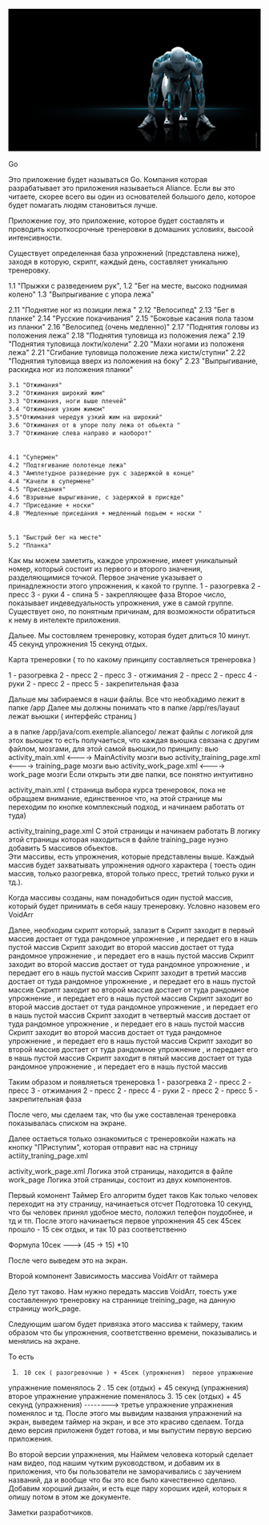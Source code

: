 
![](https://github.com/AlexOak-cloud/AlianceGo/blob/main/app/src/main/res/drawable/img.png)



Go

Это приложение будет называться Go.
Компания которая разрабатывает это приложения называеться Aliance.
Если вы это читаете, скорее всего вы один из основателей большого дело, которое будет помагать людям становиться лучше.


Приложение гоу, это приложение, которое будет составлять и проводить короткосрочные тренеровки в домашних условиях, высоой интенсивности.

Существует определенная база упрожнений (представлена ниже), заходя в которую, скрипт, каждый день, составляет уникальню тренеровку. 

 1.1  "Прыжки с разведением рук", 
 1.2 "Бег на месте, высоко поднимая колено"
 1.3 "Выпрыгивание с упора лежа"

 2.11 "Поднятие ног из позиции лежа "
  2.12 "Велосипед"
   2.13 "Бег в планке"
   2.14 "Русские покачивания"
   2.15 "Боковые касания пола тазом из планки"
   2.16 "Велосипед (очень медленно)"
   2.17 "Поднятия головы из положения лежа"
    2.18 "Поднятия туловища из положения лежа"
    2.19 "Поднятия туловища локти/колени"
    2.20 "Махи ногами из положеня лежa"
    2.21 "Сгибание туловища положение лежа кисти/ступни"
    2.22 "Поднятия туловища вверх из положения на боку"
    2.23 "Выпрыгивание, раскидкa ног из положения планки"


    3.1 "Отжимания"
    3.2 "Отжимания широкий жим"
    3.3 "Отжимания, ноги выше плечей"
    3.4 "Отжимания узким жимом"
    3.5"Отжимания чередуя узкий жим на широкий"
    3.6 "Отжимания от в упоре полу лежа от обьекта "
    3.7 "Отжимание слева направо и наоборот"


    4.1 "Супермен"
    4.2 "Подтягивание полотенце лежа"
    4.3 "Амплетудное разведение рук с задержкой в конце"
    4.4 "Качели в супермене"
    4.5 "Приседания"
    4.6 "Взрывные вырыгивание, с задержкой в присяде"
    4.7 "Приседание + носки"
    4.8 "Медленные приседания + медленный подьем + носки "


    5.1 "Быстрый бег на месте"
    5.2 "Планка"


Как мы можем заметить, каждое упрожнение, имеет уникалыный номер, который состоит из первого и второго значения, разделяющимися точкой.
Первое значение указывает о принадлежности этого упрожнения, к какой то группе. 
1 - разогревка
2 - пресс
3 - руки
4 - спина
5 - закрепляющее фаза
Второе число, показывает индеведуальность упрожнения, уже в самой группе. Существует оно, по понятным причинам, для возможности обратиться к нему в интелекте приложения.



Дальее.
Мы состовляем тренеровку, которая будет длиться 10 минут.
45 секунд упрожнения
15 секунд отдых.


Карта тренеровки ( то по какому принципу составляеться тренеровка )

1 - разогревка
2 - пресс
2 - пресс
3 - отжимания
2 - пресс
2 - пресс
4 - руки
2 - пресс
2 - пресс
5 - закрепительная фаза






Дальше мы забираемся в наши файлы.
Все что необхадимо лежит в папке  /app
Далее мы должны понимать что в папке 
/app/res/layaut 
лежат вьюшки ( интерфейс страниц )

а в папке 
/app/java/com.exemple.aliancego/
лежат файлы с логикой для этох вьюшек
то есть получаеться, что каждая вьюшка связана с другим файлом, мозгами, для этой самой вьюшки,по принципу:
вью     activity_main.xml    <---->   MainActivity      мозги
вью     activity_training_page.xml   <---->   training_page    мозги
вью     activity_work_page.xml    <---->     work_page    мозги
Если открыть эти две папки, все понятно интуитивно    


activity_main.xml  ( страница выбора курса тренеровок, пока не обращаем внимание, единственное что, на этой странице мы переходим по кнопке комплексный подход, и начинаем работать от туда)

activity_training_page.xml  С этой страницы и начинаем работать
В логику этой страницы которая находиться в файле training_page нуэно добавить 5 массивов обьектов.    
Эти массивы, есть упрожнения, которые представлены выше.
Каждый массив будет захватывать упрожнения одного характера ( тоесть один массив, только разогревка, второй только пресс, третий только руки и тд.).

Когда массивы созданы, нам понадобиться один пустой массив, который будет принимать в себя нашу тренеровку. Условно назовем его VoidArr

Далее, необходим скрипт который, залазит в
Скрипт заходит в первый массив достает от туда рандомное упрожнение , и передает его в нашь пустой массив
Скрипт заходит во второй массив достает от туда рандомное упрожнение , и передает его в нашь пустой массив
Скрипт заходит во второй массив достает от туда рандомное упрожнение , и передает его в нашь пустой массив
Скрипт заходит в третий массив достает от туда рандомное упрожнение , и передает его в нашь пустой массив
Скрипт заходит во второй массив достает от туда рандомное упрожнение , и передает его в нашь пустой массив
Скрипт заходит во второй массив достает от туда рандомное упрожнение , и передает его в нашь пустой массив
Скрипт заходит в четвертый массив достает от туда рандомное упрожнение , и передает его в нашь пустой массив
Скрипт заходит во второй массив достает от туда рандомное упрожнение , и передает его в нашь пустой массив
Скрипт заходит во второй массив достает от туда рандомное упрожнение , и передает его в нашь пустой массив
Скрипт заходит в пятый массив достает от туда рандомное упрожнение , и передает его в нашь пустой массив

Таким образом и появляеться тренеровка
1 - разогревка
2 - пресс
2 - пресс
3 - отжимания
2 - пресс
2 - пресс
4 - руки
2 - пресс
2 - пресс
5 - закрепительная фаза


После чего, мы сделаем так, что бы уже составленая тренеровка показывалась списком на экране.

Далее остаеться только ознакомиться с тренеровкойи нажать на кнопку "ПРиступим", которая отправит нас на стрницу actiity_traning_page.xml

  
activity_work_page.xml 
Логика этой страницы, находится в файле work_page
Логика этой страницы, состоит из двух компонентов.

Первый комонент Таймер
Его алгоритм будет таков
Как только человек переходит на эту страницу, начинаеться отсчет
Подготовка 10 секунд, что бы человек принял удобное место, положил телефон поудобнее, и тд и тп.
После этого начинаеться первое упрожнения 45 сек
45сек прошло - 15 сек отдых, и так 10 раз соответственно

Формула 
10сек  --->   (45 -> 15) *10

После  чего выведем это на экран.


Второй компонент Зависимость массива VoidArr от таймера

Дело тут таково. 
Нам нужно передать массив VoidArr, тоесть уже составленную тренеровку на страннице treining_page, на данную страницу  work_page.

Следующим шагом будет привязка этого массива к таймеру, таким образом что бы упрожнения, соответственно времени, показывались и менялись на экране.

То есть

 1.      10 сек ( разогревочные ) + 45сек (упрожнения)  первое упражнение
упражнение поменялось
2 .       15 сек (отдых) + 45 секунд (упражнения) второе упражнение
упражнение поменялось
3.       15 сек (отдых) + 45 секунд (упражнения) --------> третье упражнение
упражнения поменялос
и тд.
После этого мы вывидим названия упражнений на экран, выведем таймер на экран, и все это красиво сделаем.
Тогда демо версия приложеня будет готова, и мы выпустим первую версию приложения.


Во второй версии упражнения, мы
Наймем человека который сделает нам видео, под нашим чутким руководством, и добавим их в приложения, что бы пользователи не заморачивались с заучением названий, да и вообще что бы это все было качественно сделано.
Добавим хороший дизайн, и есть еще пару хороших идей, которых я опишу потом в этом же документе.






Заметки разработчиков.
